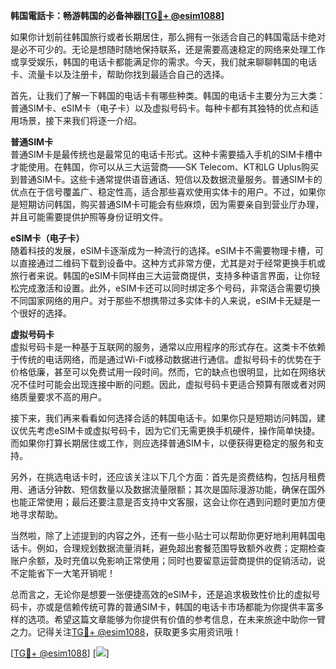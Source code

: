 **韩国電話卡：畅游韩国的必备神器[[TG💪+ @esim1088](https://t.me/s/esim1088)]**

如果你计划前往韩国旅行或者长期居住，那么拥有一张适合自己的韩国電話卡绝对是必不可少的。无论是想随时随地保持联系，还是需要高速稳定的网络来处理工作或享受娱乐，韩国的电话卡都能满足你的需求。今天，我们就来聊聊韩国的电话卡、流量卡以及注册卡，帮助你找到最适合自己的选择。

首先，让我们了解一下韩国的电话卡有哪些种类。韩国的电话卡主要分为三大类：普通SIM卡、eSIM卡（电子卡）以及虚拟号码卡。每种卡都有其独特的优点和适用场景，接下来我们将逐一介绍。

**普通SIM卡**  
普通SIM卡是最传统也是最常见的电话卡形式。这种卡需要插入手机的SIM卡槽中才能使用。在韩国，你可以从三大运营商——SK Telecom、KT和LG Uplus购买到普通SIM卡。这些卡通常提供语音通话、短信以及数据流量服务。普通SIM卡的优点在于信号覆盖广、稳定性高，适合那些喜欢使用实体卡的用户。不过，如果你是短期访问韩国，购买普通SIM卡可能会有些麻烦，因为需要亲自到营业厅办理，并且可能需要提供护照等身份证明文件。

**eSIM卡（电子卡）**  
随着科技的发展，eSIM卡逐渐成为一种流行的选择。eSIM卡不需要物理卡槽，可以直接通过二维码下载到设备中。这种方式非常方便，尤其是对于经常更换手机或旅行者来说。韩国的eSIM卡同样由三大运营商提供，支持多种语言界面，让你轻松完成激活和设置。此外，eSIM卡还可以同时绑定多个号码，非常适合需要切换不同国家网络的用户。对于那些不想携带过多实体卡的人来说，eSIM卡无疑是一个很好的选择。

**虚拟号码卡**  
虚拟号码卡是一种基于互联网的服务，通常以应用程序的形式存在。这类卡不依赖于传统的电话网络，而是通过Wi-Fi或移动数据进行通信。虚拟号码卡的优势在于价格低廉，甚至可以免费试用一段时间。然而，它的缺点也很明显，比如在网络状况不佳时可能会出现连接中断的问题。因此，虚拟号码卡更适合预算有限或者对网络质量要求不高的用户。

接下来，我们再来看看如何选择合适的韩国电话卡。如果你只是短期访问韩国，建议优先考虑eSIM卡或虚拟号码卡，因为它们无需更换手机硬件，操作简单快捷。而如果你打算长期居住或工作，则应选择普通SIM卡，以便获得更稳定的服务和支持。

另外，在挑选电话卡时，还应该关注以下几个方面：首先是资费结构，包括月租费用、通话分钟数、短信数量以及数据流量限额；其次是国际漫游功能，确保在国外也能正常使用；最后还要注意是否支持中文客服，这会让你在遇到问题时更加方便地寻求帮助。

当然啦，除了上述提到的内容之外，还有一些小贴士可以帮助你更好地利用韩国电话卡。例如，合理规划数据流量消耗，避免超出套餐范围导致额外收费；定期检查账户余额，及时充值以免影响正常使用；同时也要留意运营商提供的促销活动，说不定能省下一大笔开销呢！

总而言之，无论你是想要一张便捷高效的eSIM卡，还是追求极致性价比的虚拟号码卡，亦或是信赖传统可靠的普通SIM卡，韩国的电话卡市场都能为你提供丰富多样的选项。希望这篇文章能够为你提供有价值的参考信息，在未来旅途中助你一臂之力。记得关注[TG💪+ @esim1088](https://t.me/s/esim1088)，获取更多实用资讯哦！

[[TG💪+ @esim1088](https://t.me/s/esim1088)] [![](https://i.postimg.cc/4NQfJmqS/Snipaste-2025-05-13-00-14-12.png)]